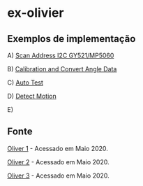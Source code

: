 # ex-olivier

## Exemplos de implementação

A) [Scan Address I2C GY521/MP5060](a_scan-address/)

B) [Calibration and Convert Angle Data](b_get-angle/)

C) [Auto Test](c_auto-test/)

D) [Detect Motion](d_detect-motion/)

E) []()

## Fonte

[Oliver 1](https://olivertechnologydevelopment.wordpress.com/2017/08/17/esp8266-sensor-series-gy-521-imu-part-1/) - Acessado em Maio 2020.

[Oliver 2](https://olivertechnologydevelopment.wordpress.com/2017/08/24/esp8266-sensor-series-gy-521-imu-part-2/) - Acessado em Maio 2020.

[Oliver 3](https://olivertechnologydevelopment.wordpress.com/2017/08/29/esp8266-sensor-series-gy-521-imu-part-3/) - Acessado em Maio 2020.
